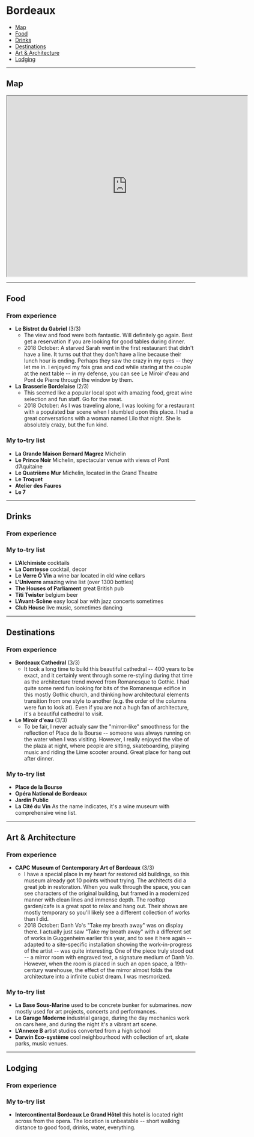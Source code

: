 # Bordeaux

- [Map](#map)
- [Food](#food)
- [Drinks](#drinks)
- [Destinations](#destinations)
- [Art & Architecture](#art--architecture)
- [Lodging](#lodging)

-----
## Map

<iframe src="https://www.google.com/maps/d/embed?mid=1pHEDdMuwUAi_jPZo-5gN9Sb1EfDJsY0m&hl=en" width="640" height="480"></iframe>

-----

## Food

### From experience
- **Le Bistrot du Gabriel** (3/3)
    - The view and food were both fantastic. Will definitely go again. Best get a reservation if you are looking for good tables during dinner.
    - 2018 October: A starved Sarah went in the first restaurant that didn't have a line. It turns out that they don't have a line because their lunch hour is ending. Perhaps they saw the crazy in my eyes -- they let me in. I enjoyed my fois gras and cod while staring at the couple at the next table -- in my defense, you can see Le Miroir d'eau and Pont de Pierre through the window by them. 
- **La Brasserie Bordelaise** (2/3)
    - This seemed like a popular local spot with amazing food, great wine selection and fun staff. Go for the meat.  
    - 2018 October: As I was traveling alone, I was looking for a restaurant with a populated bar scene when I stumbled upon this place. I had a great conversations with a woman named Lilo that night. She is absolutely crazy, but the fun kind. 

### My to-try list
- **La Grande Maison Bernard Magrez** Michelin 
- **Le Prince Noir** Michelin, spectacular venue with views of Pont d’Aquitaine
- **Le Quatrième Mur** Michelin, located in the Grand Theatre
- **Le Troquet**
- **Atelier des Faures**
- **Le 7**

----- 

## Drinks

### From experience

### My to-try list

- **L’Alchimiste** cocktails
- **La Comtesse** cocktail, decor
- **Le Verre Ô Vin** a wine bar located in old wine cellars
- **L’Univerre** amazing wine list (over 1300 bottles)
- **The Houses of Parliament** great British pub
- **Titi Twister** belgium beer
- **L’Avant-Scène** easy local bar with jazz concerts sometimes
- **Club House** live music, sometimes dancing

-----

## Destinations

### From experience
- **Bordeaux Cathedral** (3/3)
    - It took a long time to build this beautiful cathedral -- 400 years to be exact, and it certainly went through some re-styling during that time as the architecture trend moved from Romanesque to Gothic. I had quite some nerd fun looking for bits of the Romanesque edifice in this mostly Gothic church, and thinking how architectural elements transition from one style to another (e.g. the order of the columns were fun to look at). Even if you are not a hugh fan of architecture, it's a beautiful cathedral to visit. 
- **Le Miroir d'eau** (3/3)
    - To be fair, I never actualy saw the "mirror-like" smoothness for the reflection of Place de la Bourse -- someone was always running on the water when I was visiting. However, I really enjoyed the vibe of the plaza at night, where people are sitting, skateboarding, playing music and riding the Lime scooter around. Great place for hang out after dinner.

### My to-try list

- **Place de la Bourse** 
- **Opéra National de Bordeaux**
- **Jardin Public** 
- **La Cité du Vin** As the name indicates, it's a wine museum with comprehensive wine list.

-----

## Art & Architecture

### From experience

- **CAPC Museum of Contemporary Art of Bordeaux** (3/3)
    - I have a special place in my heart for restored old buildings, so this museum already got 10 points without trying. The architects did a great job in restoration. When you walk through the space, you can see characters of the original building, but framed in a modernized manner with clean lines and immense depth. The rooftop garden/cafe is a great spot to relax and hang out. Their shows are mostly temporary so you'll likely see a different collection of works than I did.
    - 2018 October: Danh Vo's "Take my breath away" was on display there. I actually just saw "Take my breath away" with a different set of works in Guggenheim earlier this year, and to see it here again -- adapted to a site-specific installation showing the work-in-progress of the artist -- was quite interesting. One of the piece truly stood out -- a mirror room with engraved text, a signature medium of Danh Vo. However, when the room is placed in such an open space, a 19th-century warehouse, the effect of the mirror almost folds the architecture into a infinite cubist dream. I was mesmorized.

### My to-try list

- **La Base Sous-Marine** used to be concrete bunker for submarines. now mostly used for art projects, concerts and performances. 
- **Le Garage Moderne** industrial garage, during the day mechanics work on cars here, and during the night it's a vibrant art scene.
- **L’Annexe B** artist studios converted from a high school
- **Darwin Eco-système** cool neighbourhood with collection of art, skate parks, music venues.

-----

## Lodging

### From experience

### My to-try list

- **Intercontinental Bordeaux Le Grand Hôtel** this hotel is located right across from the opera. The location is unbeatable -- short walking distance to good food, drinks, water, everything.

